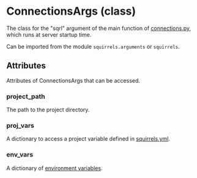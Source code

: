 # ConnectionsArgs (class)

The class for the "sqrl" argument of the main function of [connections.py], which runs at server startup time.

Can be imported from the module `squirrels.arguments` or `squirrels`.

## Attributes

Attributes of ConnectionsArgs that can be accessed.

### project_path

The path to the project directory.

### proj_vars

A dictionary to access a project variable defined in [squirrels.yml].

### env_vars

A dictionary of [environment variables].


[connections.py]: ../../../docs/concepts/connections
[squirrels.yml]: ../../../docs/concepts/squirrels-yml
[environment variables]: ../../../docs/concepts/environment
